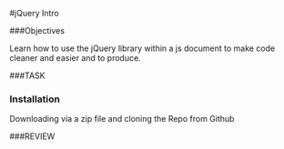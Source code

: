 #jQuery Intro

###Objectives

Learn how to use the jQuery library within a js document to make code cleaner and easier and to produce.

###TASK


### Installation 
Downloading via a zip file and cloning the Repo from Github

###REVIEW
